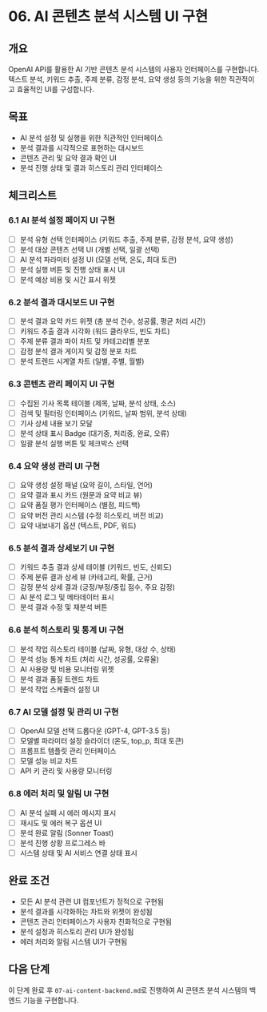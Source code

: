 # 06. AI 콘텐츠 분석 시스템 UI 구현

## 개요
OpenAI API를 활용한 AI 기반 콘텐츠 분석 시스템의 사용자 인터페이스를 구현합니다. 텍스트 분석, 키워드 추출, 주제 분류, 감정 분석, 요약 생성 등의 기능을 위한 직관적이고 효율적인 UI를 구성합니다.

## 목표
- AI 분석 설정 및 실행을 위한 직관적인 인터페이스
- 분석 결과를 시각적으로 표현하는 대시보드
- 콘텐츠 관리 및 요약 결과 확인 UI
- 분석 진행 상태 및 결과 히스토리 관리 인터페이스

## 체크리스트

### 6.1 AI 분석 설정 페이지 UI 구현
- [ ] 분석 유형 선택 인터페이스 (키워드 추출, 주제 분류, 감정 분석, 요약 생성)
- [ ] 분석 대상 콘텐츠 선택 UI (개별 선택, 일괄 선택)
- [ ] AI 분석 파라미터 설정 UI (모델 선택, 온도, 최대 토큰)
- [ ] 분석 실행 버튼 및 진행 상태 표시 UI
- [ ] 분석 예상 비용 및 시간 표시 위젯

### 6.2 분석 결과 대시보드 UI 구현
- [ ] 분석 결과 요약 카드 위젯 (총 분석 건수, 성공률, 평균 처리 시간)
- [ ] 키워드 추출 결과 시각화 (워드 클라우드, 빈도 차트)
- [ ] 주제 분류 결과 파이 차트 및 카테고리별 분포
- [ ] 감정 분석 결과 게이지 및 감정 분포 차트
- [ ] 분석 트렌드 시계열 차트 (일별, 주별, 월별)

### 6.3 콘텐츠 관리 페이지 UI 구현
- [ ] 수집된 기사 목록 테이블 (제목, 날짜, 분석 상태, 소스)
- [ ] 검색 및 필터링 인터페이스 (키워드, 날짜 범위, 분석 상태)
- [ ] 기사 상세 내용 보기 모달
- [ ] 분석 상태 표시 Badge (대기중, 처리중, 완료, 오류)
- [ ] 일괄 분석 실행 버튼 및 체크박스 선택

### 6.4 요약 생성 관리 UI 구현
- [ ] 요약 생성 설정 패널 (요약 길이, 스타일, 언어)
- [ ] 요약 결과 표시 카드 (원문과 요약 비교 뷰)
- [ ] 요약 품질 평가 인터페이스 (별점, 피드백)
- [ ] 요약 버전 관리 시스템 (수정 히스토리, 버전 비교)
- [ ] 요약 내보내기 옵션 (텍스트, PDF, 워드)

### 6.5 분석 결과 상세보기 UI 구현
- [ ] 키워드 추출 결과 상세 테이블 (키워드, 빈도, 신뢰도)
- [ ] 주제 분류 결과 상세 뷰 (카테고리, 확률, 근거)
- [ ] 감정 분석 상세 결과 (긍정/부정/중립 점수, 주요 감정)
- [ ] AI 분석 로그 및 메타데이터 표시
- [ ] 분석 결과 수정 및 재분석 버튼

### 6.6 분석 히스토리 및 통계 UI 구현
- [ ] 분석 작업 히스토리 테이블 (날짜, 유형, 대상 수, 상태)
- [ ] 분석 성능 통계 차트 (처리 시간, 성공률, 오류율)
- [ ] AI 사용량 및 비용 모니터링 위젯
- [ ] 분석 결과 품질 트렌드 차트
- [ ] 분석 작업 스케줄러 설정 UI

### 6.7 AI 모델 설정 및 관리 UI 구현
- [ ] OpenAI 모델 선택 드롭다운 (GPT-4, GPT-3.5 등)
- [ ] 모델별 파라미터 설정 슬라이더 (온도, top_p, 최대 토큰)
- [ ] 프롬프트 템플릿 관리 인터페이스
- [ ] 모델 성능 비교 차트
- [ ] API 키 관리 및 사용량 모니터링

### 6.8 에러 처리 및 알림 UI 구현
- [ ] AI 분석 실패 시 에러 메시지 표시
- [ ] 재시도 및 에러 복구 옵션 UI
- [ ] 분석 완료 알림 (Sonner Toast)
- [ ] 분석 진행 상황 프로그레스 바
- [ ] 시스템 상태 및 AI 서비스 연결 상태 표시

## 완료 조건
- 모든 AI 분석 관련 UI 컴포넌트가 정적으로 구현됨
- 분석 결과를 시각화하는 차트와 위젯이 완성됨
- 콘텐츠 관리 인터페이스가 사용자 친화적으로 구현됨
- 분석 설정과 히스토리 관리 UI가 완성됨
- 에러 처리와 알림 시스템 UI가 구현됨

## 다음 단계
이 단계 완료 후 `07-ai-content-backend.md`로 진행하여 AI 콘텐츠 분석 시스템의 백엔드 기능을 구현합니다.